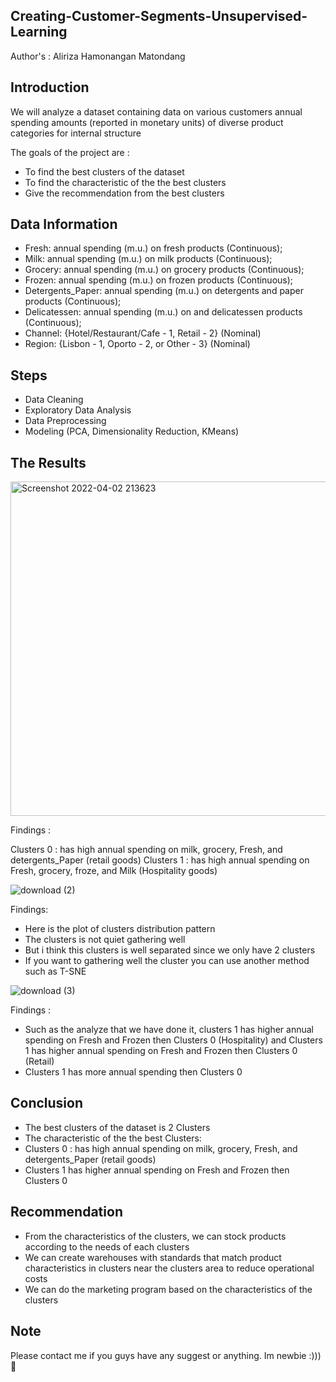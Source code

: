 ## Creating-Customer-Segments-Unsupervised-Learning

Author's : Aliriza Hamonangan Matondang

## Introduction
We will analyze a dataset containing data on various customers annual spending amounts (reported in monetary units) of diverse product categories for internal structure

The goals of the project are :
- To find the best clusters of the dataset
- To find the characteristic of the the best clusters
- Give the recommendation from the best clusters

## Data Information
- Fresh: annual spending (m.u.) on fresh products (Continuous);
- Milk: annual spending (m.u.) on milk products (Continuous);
- Grocery: annual spending (m.u.) on grocery products (Continuous);
- Frozen: annual spending (m.u.) on frozen products (Continuous);
- Detergents_Paper: annual spending (m.u.) on detergents and paper products (Continuous);
- Delicatessen: annual spending (m.u.) on and delicatessen products (Continuous);
- Channel: {Hotel/Restaurant/Cafe - 1, Retail - 2} (Nominal)
- Region: {Lisbon - 1, Oporto - 2, or Other - 3} (Nominal)

## Steps
- Data Cleaning
- Exploratory Data Analysis
- Data Preprocessing
- Modeling (PCA, Dimensionality Reduction, KMeans)

## The Results
<img width="535" alt="Screenshot 2022-04-02 213623" src="https://user-images.githubusercontent.com/92624520/161388155-49f82728-b22f-40b6-bac5-d58a346b38f2.png">

Findings :

Clusters 0 : has high annual spending on milk, grocery, Fresh, and detergents_Paper (retail goods)
Clusters 1 : has high annual spending on Fresh, grocery, froze, and Milk (Hospitality goods)


![download (2)](https://user-images.githubusercontent.com/92624520/161392529-ae2f97e6-6c29-495d-86eb-a84d8e72009f.png)


Findings:

- Here is the plot of clusters distribution pattern
- The clusters is not quiet gathering well
- But i think this clusters is well separated since we only have 2 clusters
- If you want to gathering well the cluster you can use another method such as T-SNE

![download (3)](https://user-images.githubusercontent.com/92624520/161392537-71f2d307-f8f6-4475-ab8e-3fffd3500387.png)


Findings :

- Such as the analyze that we have done it, clusters 1 has higher annual spending on Fresh and Frozen then Clusters 0 (Hospitality) and Clusters 1 has higher annual spending on Fresh and Frozen then Clusters 0 (Retail)
- Clusters 1 has more annual spending then Clusters 0

## Conclusion

- The best clusters of the dataset is 2 Clusters
- The characteristic of the the best Clusters:
- Clusters 0 : has high annual spending on milk, grocery, Fresh, and detergents_Paper (retail goods)
- Clusters 1 has higher annual spending on Fresh and Frozen then Clusters 0

## Recommendation

- From the characteristics of the clusters, we can stock products according to the needs of each clusters
- We can create warehouses with standards that match product characteristics in clusters near the clusters area to reduce operational costs
- We can do the marketing program based on the characteristics of the clusters


## Note
Please contact me if you guys have any suggest or anything. Im newbie :))) 🤖
